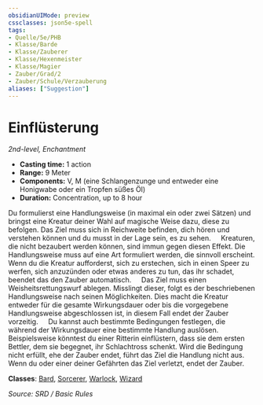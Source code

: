 ```yaml
---
obsidianUIMode: preview
cssclasses: json5e-spell
tags:
- Quelle/5e/PHB
- Klasse/Barde
- Klasse/Zauberer
- Klasse/Hexenmeister
- Klasse/Magier
- Zauber/Grad/2
- Zauber/Schule/Verzauberung
aliases: ["Suggestion"]
---
```

# Einflüsterung
*2nd-level, Enchantment*  

- **Casting time:** 1 action
- **Range:** 9 Meter
- **Components:** V, M (eine Schlangenzunge und entweder eine Honigwabe oder ein Tropfen süßes Öl)
- **Duration:** Concentration, up to 8 hour

Du formulierst eine Handlungsweise (in maximal ein oder zwei Sätzen) und bringst eine Kreatur deiner Wahl auf magische Weise dazu, diese zu befolgen. Das Ziel muss sich in Reichweite befinden, dich hören und verstehen können und du musst in der Lage sein, es zu sehen.
$\quad$Kreaturen, die nicht bezaubert werden können, sind immun gegen diesen Effekt. Die Handlungsweise muss auf eine Art formuliert werden, die sinnvoll erscheint. Wenn du die Kreatur aufforderst, sich zu erstechen, sich in einen Speer zu werfen, sich anzuzünden oder etwas anderes zu tun, das ihr schadet, beendet das den Zauber automatisch.
$\quad$Das Ziel muss einen Weisheitsrettungswurf ablegen. Misslingt dieser, folgt es der beschriebenen Handlungsweise nach seinen Möglichkeiten. Dies macht die Kreatur entweder für die gesamte Wirkungsdauer oder bis die vorgegebene Handlungsweise abgeschlossen ist, in diesem Fall endet der Zauber vorzeitig.
$\quad$Du kannst auch bestimmte Bedingungen festlegen, die während der Wirkungsdauer eine bestimmte Handlung auslösen. Beispielsweise könntest du einer Ritterin einflüstern, dass sie dem ersten Bettler, dem sie begegnet, ihr Schlachtross schenkt. Wird die Bedingung nicht erfüllt, ehe der Zauber endet, führt das Ziel die Handlung nicht aus.
$\quad$Wenn du oder einer deiner Gefährten das Ziel verletzt, endet der Zauber.

**Classes**: [Bard](../Klassen/Barde.md), [Sorcerer](../Klassen/Zauberer.md), [Warlock](../Klassen/Hexenmeister.md), [Wizard](../Klassen/Magier.md)

*Source: SRD / Basic Rules*